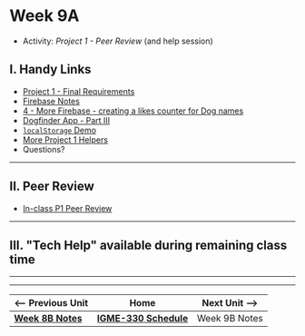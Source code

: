 # Week 9A

- Activity: *Project 1 - Peer Review* (and help session)


## I. Handy Links

- [Project 1 - Final Requirements](../projects/p1-final.md)
- [Firebase Notes](08B.md#iii-firebase-notes)
- [4 - More Firebase - creating a likes counter for Dog names](https://github.com/tonethar/IGME-330-Master/blob/master/notes/firebase-4.md)
- [Dogfinder App - Part III](https://github.com/tonethar/IGME-330-Master/blob/master/notes/dogfinder-3.md)
- [`localStorage` Demo](07A.md#iii-localstorage-demo)
- [More Project 1 Helpers](../projects/p1-helpers.md)
- Questions?

<hr>
  
## II. Peer Review
- [In-class P1 Peer Review](../projects/p1-peer-review.md)

<hr>

## III. "Tech Help" available during remaining class time


<hr><hr>

| <-- Previous Unit | Home | Next Unit -->
| --- | --- | --- 
| [**Week 8B Notes**](08B.md)     |  [**IGME-330 Schedule**](../schedule.md) | Week 9B Notes
